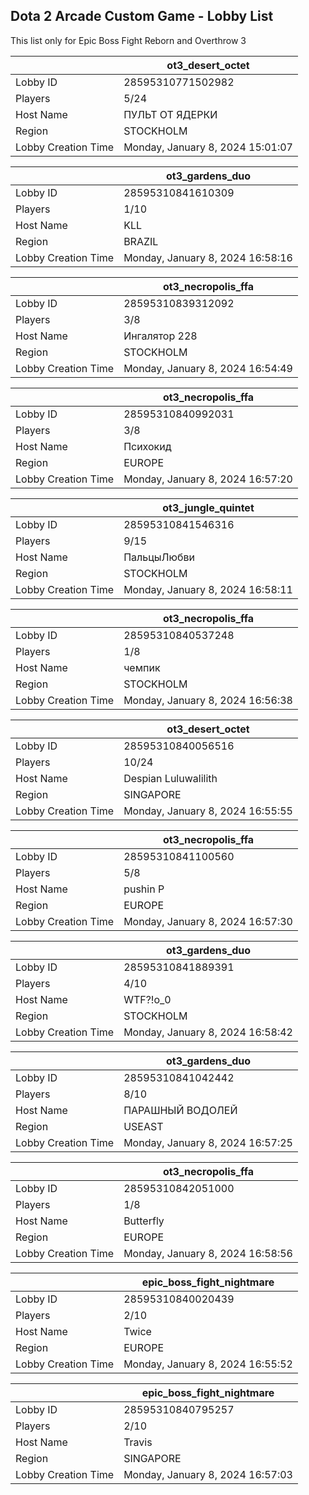 ## Dota 2 Arcade Custom Game - Lobby List

This list only for Epic Boss Fight Reborn and Overthrow 3

|  | ot3_desert_octet |
| ------ | ------ |
| Lobby ID | 28595310771502982 |
| Players | 5/24 |
| Host Name | ПУЛЬТ ОТ ЯДЕРКИ |
| Region | STOCKHOLM |
| Lobby Creation Time | Monday, January 8, 2024 15:01:07 |


|  | ot3_gardens_duo |
| ------ | ------ |
| Lobby ID | 28595310841610309 |
| Players | 1/10 |
| Host Name | KLL |
| Region | BRAZIL |
| Lobby Creation Time | Monday, January 8, 2024 16:58:16 |


|  | ot3_necropolis_ffa |
| ------ | ------ |
| Lobby ID | 28595310839312092 |
| Players | 3/8 |
| Host Name | Ингалятор 228 |
| Region | STOCKHOLM |
| Lobby Creation Time | Monday, January 8, 2024 16:54:49 |


|  | ot3_necropolis_ffa |
| ------ | ------ |
| Lobby ID | 28595310840992031 |
| Players | 3/8 |
| Host Name | Психокид |
| Region | EUROPE |
| Lobby Creation Time | Monday, January 8, 2024 16:57:20 |


|  | ot3_jungle_quintet |
| ------ | ------ |
| Lobby ID | 28595310841546316 |
| Players | 9/15 |
| Host Name | ПальцыЛюбви |
| Region | STOCKHOLM |
| Lobby Creation Time | Monday, January 8, 2024 16:58:11 |


|  | ot3_necropolis_ffa |
| ------ | ------ |
| Lobby ID | 28595310840537248 |
| Players | 1/8 |
| Host Name | чемпик |
| Region | STOCKHOLM |
| Lobby Creation Time | Monday, January 8, 2024 16:56:38 |


|  | ot3_desert_octet |
| ------ | ------ |
| Lobby ID | 28595310840056516 |
| Players | 10/24 |
| Host Name | Despian Luluwalilith |
| Region | SINGAPORE |
| Lobby Creation Time | Monday, January 8, 2024 16:55:55 |


|  | ot3_necropolis_ffa |
| ------ | ------ |
| Lobby ID | 28595310841100560 |
| Players | 5/8 |
| Host Name | pushin P |
| Region | EUROPE |
| Lobby Creation Time | Monday, January 8, 2024 16:57:30 |


|  | ot3_gardens_duo |
| ------ | ------ |
| Lobby ID | 28595310841889391 |
| Players | 4/10 |
| Host Name | WTF?!о_0 |
| Region | STOCKHOLM |
| Lobby Creation Time | Monday, January 8, 2024 16:58:42 |


|  | ot3_gardens_duo |
| ------ | ------ |
| Lobby ID | 28595310841042442 |
| Players | 8/10 |
| Host Name | ПАРАШНЫЙ ВОДОЛЕЙ |
| Region | USEAST |
| Lobby Creation Time | Monday, January 8, 2024 16:57:25 |


|  | ot3_necropolis_ffa |
| ------ | ------ |
| Lobby ID | 28595310842051000 |
| Players | 1/8 |
| Host Name | Butterfly |
| Region | EUROPE |
| Lobby Creation Time | Monday, January 8, 2024 16:58:56 |


|  | epic_boss_fight_nightmare |
| ------ | ------ |
| Lobby ID | 28595310840020439 |
| Players | 2/10 |
| Host Name | Twice |
| Region | EUROPE |
| Lobby Creation Time | Monday, January 8, 2024 16:55:52 |


|  | epic_boss_fight_nightmare |
| ------ | ------ |
| Lobby ID | 28595310840795257 |
| Players | 2/10 |
| Host Name | Travis |
| Region | SINGAPORE |
| Lobby Creation Time | Monday, January 8, 2024 16:57:03 |


